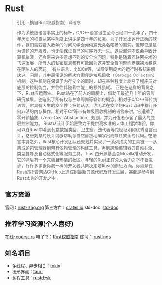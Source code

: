 # Rust
>引用（摘自Rust权威指南）译者序

>   作为系统级语言事实上的标杆，C/C++语言诞生至今已经四十余年了。四十年历史的积累从某种角度上讲亦是四十年的负担。为了开发出运行正确的软件，我们需要投入数年的时间来学会如何避免臭名昭著的漏洞，但即便是最为谨慎的开发者，也无法保证自己的程序万无一失。这些漏洞不仅会导致计算机崩溃，还会带来许多意想不到的安全性问题。特别是随着互联网技术的飞速发展，所有人的私密信息都有可能因为这类安全性问题而赤裸裸地暴露在陌生人的面前。
    有些语言，比如C#等，试图使用庞大的运行时系统来解决这一问题，其中最常见的解决方案便是垃圾回收（Garbage Collection）机制。这种机制在保证了内存安全的同时，却在某种程度上剥夺了程序员对底层的控制能力，并往往伴随着性能上的额外损耗。
    正是在这样的背景之下，Rust应运而生。
    Rust站在了前人的肩膀上，借助于最近几十年的语言研究成果，创造出了所有权与生命周期等崭新的概念。相对于C/C++等传统语言，它具有天生的安全性；换句话说，你无法在安全的Rust代码中执行任何非法的内存操作。相对于C#等带有垃圾回收机制的语言来讲，它遵循了零开销抽象（Zero-Cost Abstraction）规则，并为开发者保留了最大的底层控制能力。
    Rust从设计伊始便致力于提供高水准的人体工程学体验。你可以在Rust中看到代数数据类型、卫生宏、迭代器等饱经证明的优秀语言设计，这些刻意的设计能够帮助你自然而然地编写出高效且安全的代码。在语言本身之外，Rust核心开发团队还规划并实现了一系列顶尖的工具链——从集成的包管理器到带有依赖管理的构建工具，再到跨越编辑器的自动补全、类型推导及自动格式化等服务工具。
    Rust由开源基金会Mozilla推动开发，它的背后有一个完善且热情的社区。年轻的Rust正在众人合力之下不断进步，许许多多像你我一样的开发者共同决定着Rust的前进方向。你能够在Rust的托管网站GitHub上追踪到最新的源代码及开发进展，甚至是参与到Rust本身的开发之中。



## 官方资源
官网：[rust-lang.org](https://www.rust-lang.org/learn)
第三方库：[crates.io](https://crates.io/)
std-doc :[std-doc](https://doc.rust-lang.org/std/)

## 推荐学习资源(个人喜好)
在线:   [course.rs](https://course.rs/)
电子书：[Rust权威指南](https://book.douban.com/subject/35081743/)
练习： [rustlings](https://github.com/rust-lang/rustlings)

## 知名项目
- 多线程、异步相关：[tokio](https://github.com/tokio-rs/tokio)
- 图形界面：[tauri](https://github.com/tauri-apps/tauri)
- 远程工具：[rustdesk](https://github.com/rustdesk/rustdesk)